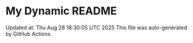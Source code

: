 # My Dynamic README
Updated at: Thu Aug 28 18:30:05 UTC 2025
This file was auto-generated by GitHub Actions.
